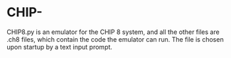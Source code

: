 # CHIP-
CHIP8.py is an emulator for the CHIP 8 system, and all the other files are .ch8 files, which
contain the code the emulator can run. The file is chosen upon startup by a text input prompt.
